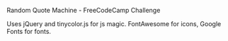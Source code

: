 Random Quote Machine - FreeCodeCamp Challenge

Uses jQuery and tinycolor.js for js magic.
FontAwesome for icons, Google Fonts for fonts.
